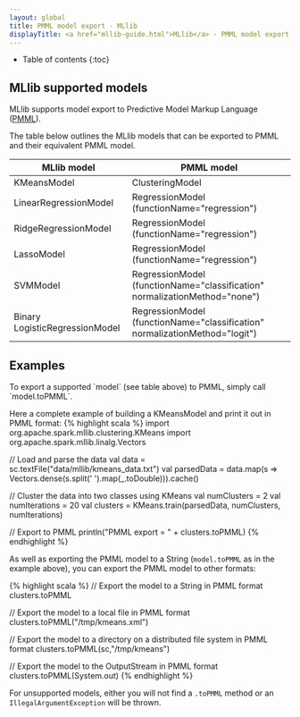 ```yaml
---
layout: global
title: PMML model export - MLlib
displayTitle: <a href="mllib-guide.html">MLlib</a> - PMML model export
---
```


* Table of contents
{:toc}

## MLlib supported models

MLlib supports model export to Predictive Model Markup Language ([PMML](http://en.wikipedia.org/wiki/Predictive_Model_Markup_Language)).

The table below outlines the MLlib models that can be exported to PMML and their equivalent PMML model.

<table class="table">
  <thead>
    <tr><th>MLlib model</th><th>PMML model</th></tr>
  </thead>
  <tbody>
    <tr>
      <td>KMeansModel</td><td>ClusteringModel</td>
    </tr>    
    <tr>
      <td>LinearRegressionModel</td><td>RegressionModel (functionName="regression")</td>
    </tr>
    <tr>
      <td>RidgeRegressionModel</td><td>RegressionModel (functionName="regression")</td>
    </tr>
    <tr>
      <td>LassoModel</td><td>RegressionModel (functionName="regression")</td>
    </tr>
    <tr>
      <td>SVMModel</td><td>RegressionModel (functionName="classification" normalizationMethod="none")</td>
    </tr>
    <tr>
      <td>Binary LogisticRegressionModel</td><td>RegressionModel (functionName="classification" normalizationMethod="logit")</td>
    </tr>
  </tbody>
</table>

## Examples
<div class="codetabs">

<div data-lang="scala" markdown="1">
To export a supported `model` (see table above) to PMML, simply call `model.toPMML`.

Here a complete example of building a KMeansModel and print it out in PMML format:
{% highlight scala %}
import org.apache.spark.mllib.clustering.KMeans
import org.apache.spark.mllib.linalg.Vectors

// Load and parse the data
val data = sc.textFile("data/mllib/kmeans_data.txt")
val parsedData = data.map(s => Vectors.dense(s.split(' ').map(_.toDouble))).cache()

// Cluster the data into two classes using KMeans
val numClusters = 2
val numIterations = 20
val clusters = KMeans.train(parsedData, numClusters, numIterations)

// Export to PMML
println("PMML export = " + clusters.toPMML)
{% endhighlight %}

As well as exporting the PMML model to a String (`model.toPMML` as in the example above), you can export the PMML model to other formats:

{% highlight scala %}
// Export the model to a String in PMML format
clusters.toPMML

// Export the model to a local file in PMML format
clusters.toPMML("/tmp/kmeans.xml")

// Export the model to a directory on a distributed file system in PMML format
clusters.toPMML(sc,"/tmp/kmeans")

// Export the model to the OutputStream in PMML format
clusters.toPMML(System.out)
{% endhighlight %}

For unsupported models, either you will not find a `.toPMML` method or an `IllegalArgumentException` will be thrown.

</div>

</div>
